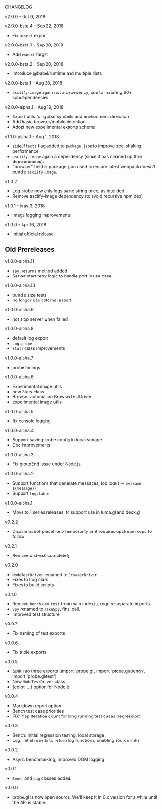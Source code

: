 CHANGELOG

v2.0.0 - Oct 9, 2018

v2.0.0-beta.4 - Sep 22, 2018
- Fix `assert` export

v2.0.0-beta.3 - Sep 20, 2018
- Add `esnext` target

v2.0.0-beta.2 - Sep 20, 2018
- Introduce @babel/runtime and multiple dists

v2.0.0-beta.1 - Aug 28, 2018
- `asciify-image` again not a depedency, due to installing 90+ subdependencies.

v2.0.0-alpha.1 - Aug 19, 2018
- Export utils for global symbols and environment detection
- Add basic browser/mobile detection
- Adopt new experimental exports scheme

v1.1.0-alpha.1 - Aug 1, 2018
- `sideEffects` flag added to `package.json` to improve tree-shaking performance
- `asciify-image` again a dependency (since it has cleaned up their dependencies).
- "browser" field in package.json used to ensure latest webpack doesn't bundle `asciify-image`.

v1.0.2
- Log.probe now only logs same string once, as intended
- Remove asciify-image dependency (to avoid recursive npm dep)

v1.0.1 - May 3, 2018
- Image logging improvements

v1.0.0 - Apr 16, 2018
- Initial official release

## Old Prereleases

v1.0.0-alpha.11
- `spy.returns` method added
- Server start retry logic to handle port in use case.

v1.0.0-alpha.10
- bundle size tests
- no longer use external assert

v1.0.0-alpha.9
- not stop server when failed

v1.0.0-alpha.8
- default log export
- `Log.probe` 
- `Stats` class improvements

v1.0.0-alpha.7
- probe timings

v1.0.0-alpha.6
- Experimental image utils
- new Stats class
- Browser automation BrowserTestDriver
- experimental image utils

v1.0.0-alpha.5
- fix console logging

v1.0.0-alpha.4
- Support saving probe config in local storage
- Doc improvements

v1.0.0-alpha.3
- Fix groupEnd issue under Node.js

v1.0.0-alpha.2
- Support functions that generate messages: log.log(() => `message ${message}`)
- Support `log.table`

v1.0.0-alpha.1
- Move to 1 series releases, to support use in luma.gl and deck.gl

v0.2.2
- Disable babel-preset-env temporarily as it requires upstream deps to follow

v0.2.1
- Remove dist-es6 completely

v0.2.0
- `NodeTestDriver` renamed to `BrowserDriver`
- Fixes to Log class
- Fixes to build scripts

v0.1.0
- Remove `bench` and `test` from main index.js, require separate imports.
- `Spy` renamed to `makeSpy`, final call.
- Improved test structure

v0.0.7
- Fix naming of test exports

v0.0.6
- Fix triple exports

v0.0.5
- Split into three exports (import 'probe.gl', import 'probe.gl/bench', import 'probe.gl/test')
- New `NodeTestDriver` class
- {color: ...} option for Node.js

v0.0.4
- Markdown report option
- Bench test case priorities
- FIX: Cap iteration count for long running test cases (regression)

v0.0.3
- Bench: Initial regression testing, local storage
- Log: Initial rewrite to return log functions, enabling source links

v0.0.2
- Async benchmarking, improved DOM logging

v0.0.1
- `Bench` and `Log` classes added.

v0.0.0
- probe.gl is now open source. We'll keep it in 0.x version for a while until the API is stable.
